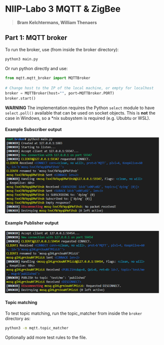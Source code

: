 # NIIP-Labo 3 MQTT & ZigBee
> **Bram Kelchtermans, William Thenaers**

## Part 1: MQTT broker

To run the broker, use (from inside the broker directory):

```sh
python3 main.py 
```

Or run python directly and use:

```python
from mqtt.mqtt_broker import MQTTBroker

# Change host to the IP of the local machine, or empty for localhost
broker = MQTTBroker(host="", port=MQTTBroker.PORT)
broker.start()
```

**WARNING** The implementation requires the Python `select` module to have `select.poll()` available that can be used on socket objects. This is **not** the case in Windows, so a *nix subsystem is required (e.g. Ububtu or WSL).



#### Example Subscriber output

![Subscriber](doc/sub.png)

#### Example Publisher output

![Publisher](doc/pub.png)



#### Topic matching

To test topic matching, run the topic_matcher from inside the `broker` directory as:
```sh
python3 -m mqtt.topic_matcher
```

Optionally add more test rules to the file.